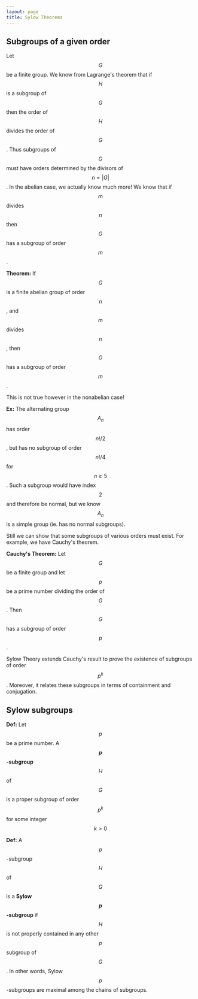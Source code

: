 ```yaml
---
layout: page
title: Sylow Theorems
---
```



## Subgroups of a given order

Let $$G$$ be a finite group.  We know from Lagrange's theorem that if $$H$$ is a subgroup of $$G$$ then the order of $$H$$ divides the order of $$G$$.  Thus subgroups of $$G$$ must have orders determined by the divisors of $$n = \lvert G\rvert$$.  In the abelian case, we actually know much more!  We know that if $$m$$ divides $$n$$ then $$G$$ has a subgroup of order $$m$$.

**Theorem:** If $$G$$ is a finite abelian group of order $$n$$, and $$m$$ divides $$n$$, then $$G$$ has a subgroup of order $$m$$.

This is not true however in the nonabelian case!

**Ex:** The alternating group $$A_n$$ has order $$n!/2$$, but has no subgroup of order $$n!/4$$ for $$n\geq 5$$.  Such a subgroup would have index $$2$$ and therefore be normal, but we know $$A_n$$ is a simple group (ie. has no normal subgroups).

Still we can show that some subgroups of various orders must exist.  For example, we have Cauchy's theorem.

**Cauchy's Theorem:**  Let $$G$$ be a finite group and let $$p$$ be a prime number dividing the order of $$G$$.  Then $$G$$ has a subgroup of order $$p$$.

Sylow Theory extends Cauchy's result to prove the existence of subgroups of order $$p^k$$.  Moreover, it relates these subgroups in terms of containment and conjugation.

## Sylow subgroups

**Def:**  Let $$p$$ be a prime number.  A **$$p$$-subgroup** $$H$$ of $$G$$ is a proper subgroup of order $$p^k$$ for some integer $$k>0$$

**Def:**  A $$p$$-subgroup $$H$$ of $$G$$ is a **Sylow $$p$$-subgroup** if $$H$$ is not properly contained in any other $$p$$ subgroup of $$G$$.  In other words, Sylow $$p$$-subgroups are maximal among the chains of subgroups.  


